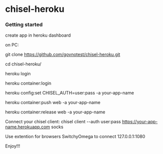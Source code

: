 chisel-heroku
=============

### Getting started

create app in heroku dashboard


on PC:

git clone https://github.com/govnotest/chisel-heroku.git

cd chisel-heroku/

heroku login

heroku container:login

heroku config:set CHISEL_AUTH=user:pass -a your-app-name

heroku container:push web -a your-app-name

heroku container:release web -a your-app-name


Connect your chisel client:
chisel client --auth user:pass https://your-app-name.herokuapp.com socks

Use extention for browsers SwitchyOmega to connect 127.0.0.1:1080

Enjoy!!!
